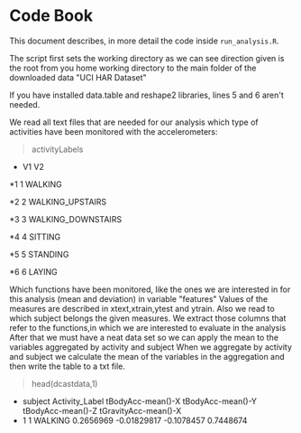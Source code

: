 # Code Book

This document describes, in more detail the code inside `run_analysis.R`.

The script first sets the working directory as we can see direction given is the root from you home working directory to the main folder of the downloaded data
"UCI HAR Dataset"

If you have installed data.table and reshape2 libraries, lines 5 and 6 aren't needed.

We read all text files that are needed for our analysis which type of activities have been monitored with the accelerometers:

> activityLabels
*  V1                 V2

*1  1            WALKING

*2  2   WALKING_UPSTAIRS

*3  3 WALKING_DOWNSTAIRS

*4  4            SITTING

*5  5           STANDING

*6  6             LAYING

Which functions have been monitored, like the ones we are interested in for this analysis (mean and deviation) in variable "features"
Values of the measures are described in xtext,xtrain,ytest and ytrain.
Also we read to which subject belongs the given measures.
We extract those columns that refer to the functions,in which we are interested to evaluate in the analysis
After that we must have a neat data set so we can apply the mean to the variables aggregated by activity and subject
When we aggregate by activity and subject we calculate the mean of the variables in the aggregation and then write the table to a txt file.

> head(dcastdata,1)

*  subject Activity_Label tBodyAcc-mean()-X tBodyAcc-mean()-Y tBodyAcc-mean()-Z tGravityAcc-mean()-X
* 1       1        WALKING         0.2656969       -0.01829817        -0.1078457            0.7448674
 
